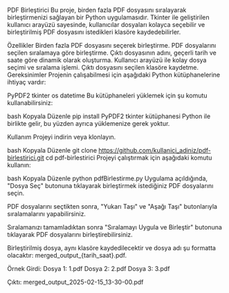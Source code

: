 PDF Birleştirici
Bu proje, birden fazla PDF dosyasını sıralayarak birleştirmenizi sağlayan bir Python uygulamasıdır. Tkinter ile geliştirilen kullanıcı arayüzü sayesinde, kullanıcılar dosyaları kolayca seçebilir ve birleştirilmiş PDF dosyasını istedikleri klasöre kaydedebilirler.

Özellikler
Birden fazla PDF dosyasını seçerek birleştirme.
PDF dosyalarını seçilen sıralamaya göre birleştirme.
Çıktı dosyasının adını, geçerli tarih ve saate göre dinamik olarak oluşturma.
Kullanıcı arayüzü ile kolay dosya seçimi ve sıralama işlemi.
Çıktı dosyasını seçilen klasöre kaydetme.
Gereksinimler
Projenin çalışabilmesi için aşağıdaki Python kütüphanelerine ihtiyaç vardır:

PyPDF2
tkinter
os
datetime
Bu kütüphaneleri yüklemek için şu komutu kullanabilirsiniz:

bash
Kopyala
Düzenle
pip install PyPDF2
tkinter kütüphanesi Python ile birlikte gelir, bu yüzden ayrıca yüklemenize gerek yoktur.

Kullanım
Projeyi indirin veya klonlayın.

bash
Kopyala
Düzenle
git clone https://github.com/kullanici_adiniz/pdf-birlestirici.git
cd pdf-birlestirici
Projeyi çalıştırmak için aşağıdaki komutu kullanın:

bash
Kopyala
Düzenle
python pdfBirlestirme.py
Uygulama açıldığında, "Dosya Seç" butonuna tıklayarak birleştirmek istediğiniz PDF dosyalarını seçin.

PDF dosyalarını seçtikten sonra, "Yukarı Taşı" ve "Aşağı Taşı" butonlarıyla sıralamalarını yapabilirsiniz.

Sıralamanızı tamamladıktan sonra "Sıralamayı Uygula ve Birleştir" butonuna tıklayarak PDF dosyalarını birleştirebilirsiniz.

Birleştirilmiş dosya, aynı klasöre kaydedilecektir ve dosya adı şu formatta olacaktır: merged_output_{tarih_saat}.pdf.

Örnek
Girdi:
Dosya 1: 1.pdf
Dosya 2: 2.pdf
Dosya 3: 3.pdf

Çıktı:
merged_output_2025-02-15_13-30-00.pdf
